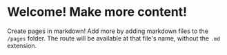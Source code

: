 # Welcome! Make more content!

Create pages in markdown! Add more by adding markdown files to the `/pages`
folder. The route will be available at that file's name, without the `.md`
extension.
